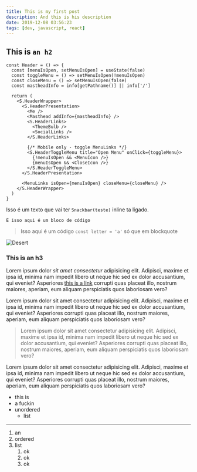 ```yaml
---
title: This is my first post
description: And this is his description
date: 2019-12-08 03:56:23
tags: [dev, javascript, react]
---
```


## This is `an h2`

```jsx{numberLines: true}
const Header = () => {
  const [menuIsOpen, setMenuIsOpen] = useState(false)
  const toggleMenu = () => setMenuIsOpen(!menuIsOpen)
  const closeMenu = () => setMenuIsOpen(false)
  const mastheadInfo = info[getPathname()] || info['/']

  return (
    <S.HeaderWrapper>
      <S.HeaderPresentation>
        <Me />
        <Masthead addInfo={mastheadInfo} />
        <S.HeaderLinks>
          <ThemeBulb />
          <SocialLinks />
        </S.HeaderLinks>

        {/* Mobile only - toggle MenuLinks */}
        <S.HeaderToggleMenu title="Open Menu" onClick={toggleMenu}>
          {!menuIsOpen && <MenuIcon />}
          {menuIsOpen && <CloseIcon />}
        </S.HeaderToggleMenu>
      </S.HeaderPresentation>

      <MenuLinks isOpen={menuIsOpen} closeMenu={closeMenu} />
    </S.HeaderWrapper>
  )
}
```

Isso é um texto que vai ter `Snackbar(teste)` inline ta ligado.

```
E isso aqui é um bloco de código
```

> Isso aqui é um código `const letter = 'a'` só que em blockquote

![Desert](/desert.jpg)

### This is an h3

Lorem ipsum dolor _sit amet consectetur_ adipisicing elit. Adipisci, maxime et ipsa id, minima nam impedit libero ut neque hic sed ex dolor accusantium, qui eveniet? Asperiores [this is a link](https://link) corrupti quas placeat illo, nostrum maiores, aperiam, eum aliquam perspiciatis quos laboriosam vero?

Lorem ipsum dolor sit amet consectetur adipisicing elit. Adipisci, maxime et ipsa id, minima nam impedit libero ut neque hic sed ex dolor accusantium, qui eveniet? Asperiores corrupti quas placeat illo, nostrum maiores, aperiam, eum aliquam perspiciatis quos laboriosam vero?

> Lorem ipsum dolor sit amet consectetur adipisicing elit. Adipisci, maxime et ipsa id, minima nam impedit libero ut neque hic sed ex dolor accusantium, qui eveniet? Asperiores corrupti quas placeat illo, nostrum maiores, aperiam, eum aliquam perspiciatis quos laboriosam vero?

Lorem ipsum dolor sit amet consectetur adipisicing elit. Adipisci, maxime et ipsa id, minima nam impedit libero ut neque hic sed ex dolor accusantium, qui eveniet? Asperiores corrupti quas placeat illo, nostrum maiores, aperiam, eum aliquam perspiciatis quos laboriosam vero?

- this is
- a fuckin
- unordered
  - list

---

1. an
1. ordered
1. list
   1. ok
   1. ok
   1. ok

